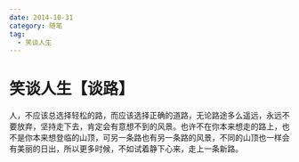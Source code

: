 ```yaml
---
date: 2014-10-31
category: 随笔
tag:
  - 笑谈人生
---
```


# 笑谈人生【谈路】

人，不应该总选择轻松的路，而应该选择正确的道路，无论路途多么遥远，永远不要放弃，坚持走下去，肯定会有意想不到的风景。也许不在你本来想走的路上，也不是你本来想登临的山顶，可另一条路也有另一条路的风景，不同的山顶也一样会有美丽的日出，所以更多时候，不如试着静下心来，走上一条新路。
